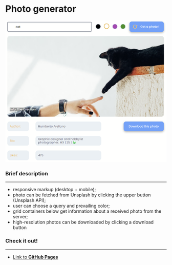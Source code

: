 # Photo generator



<img src="./src/images/screenshot2.png" alt="Пример страницы с данными, полученными с сервера"/>


### Brief description

---

- responsive markup (desktop + mobile);
- photo can be fetched from Unsplash by clicking the upper button (Unsplash API);
- user can choose a query and prevailing color;
- grid containers below get information about a received photo from the server;
- high-resolution photos can be downloaded by clicking a download button


### **Check it out!**

---

- [Link to **GitHub Pages**](https://julbrn.github.io/randomImage/)

